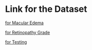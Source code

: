 # Link for the Dataset
[for Macular Edema](www.kaggle.com/dataset/b0d1be18774c8e3847f064a72d049ecca4e402fe96d35ac750c3a79cd94ebcfe)

[for Retinopathy Grade](www.kaggle.com/dataset/9afe7dd2a7998c60bd17ca8246bd70bb1d567b7d2b3c7888431388fa4aab8469)

[for Testing](www.kaggle.com/dataset/df7377e0e5aaf15ece99680f2b58c0cb658cbb6584b632157df106c338bf94e3)

